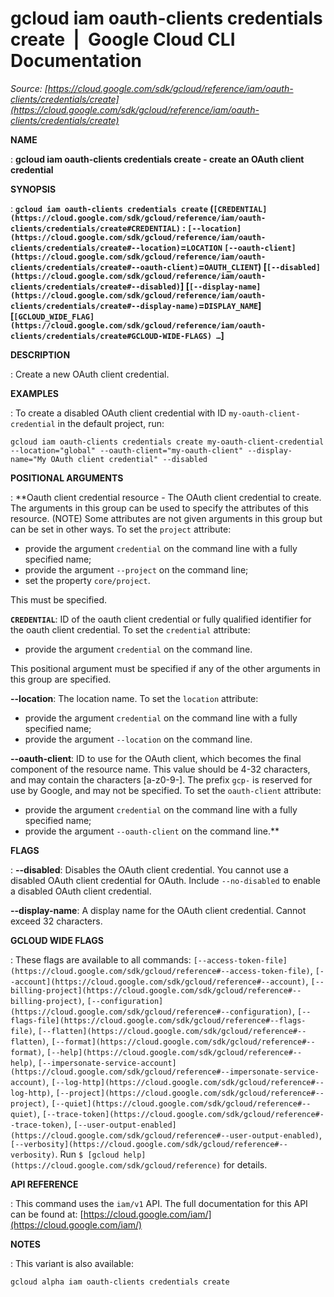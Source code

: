 # gcloud iam oauth-clients credentials create  |  Google Cloud CLI Documentation

*Source: [https://cloud.google.com/sdk/gcloud/reference/iam/oauth-clients/credentials/create](https://cloud.google.com/sdk/gcloud/reference/iam/oauth-clients/credentials/create)*

**NAME**

: **gcloud iam oauth-clients credentials create - create an OAuth client credential**

**SYNOPSIS**

: **`gcloud iam oauth-clients credentials create` (`[CREDENTIAL](https://cloud.google.com/sdk/gcloud/reference/iam/oauth-clients/credentials/create#CREDENTIAL)` : `[--location](https://cloud.google.com/sdk/gcloud/reference/iam/oauth-clients/credentials/create#--location)`=`LOCATION` `[--oauth-client](https://cloud.google.com/sdk/gcloud/reference/iam/oauth-clients/credentials/create#--oauth-client)`=`OAUTH_CLIENT`) [`[--disabled](https://cloud.google.com/sdk/gcloud/reference/iam/oauth-clients/credentials/create#--disabled)`] [`[--display-name](https://cloud.google.com/sdk/gcloud/reference/iam/oauth-clients/credentials/create#--display-name)`=`DISPLAY_NAME`] [`[GCLOUD_WIDE_FLAG](https://cloud.google.com/sdk/gcloud/reference/iam/oauth-clients/credentials/create#GCLOUD-WIDE-FLAGS) …`]**

**DESCRIPTION**

: Create a new OAuth client credential.

**EXAMPLES**

: To create a disabled OAuth client credential with ID
``my-oauth-client-credential`` in the default
project, run:

```
gcloud iam oauth-clients credentials create my-oauth-client-credential --location="global" --oauth-client="my-oauth-client" --display-name="My OAuth client credential" --disabled
```

**POSITIONAL ARGUMENTS**

: **Oauth client credential resource - The OAuth client credential to create. The
arguments in this group can be used to specify the attributes of this resource.
(NOTE) Some attributes are not given arguments in this group but can be set in
other ways.
To set the `project` attribute:

- provide the argument `credential` on the command line with a fully
specified name;
- provide the argument `--project` on the command line;
- set the property `core/project`.

This must be specified.

**`CREDENTIAL`**:
ID of the oauth client credential or fully qualified identifier for the oauth
client credential.
To set the `credential` attribute:

- provide the argument `credential` on the command line.

This positional argument must be specified if any of the other arguments in this
group are specified.

**--location**:
The location name.
To set the `location` attribute:

- provide the argument `credential` on the command line with a fully
specified name;
- provide the argument `--location` on the command line.

**--oauth-client**:
ID to use for the OAuth client, which becomes the final component of the
resource name. This value should be 4-32 characters, and may contain the
characters [a-z0-9-]. The prefix `gcp-` is reserved for use by
Google, and may not be specified.
To set the `oauth-client` attribute:

- provide the argument `credential` on the command line with a fully
specified name;
- provide the argument `--oauth-client` on the command line.**

**FLAGS**

: **--disabled**:
Disables the OAuth client credential. You cannot use a disabled OAuth client
credential for OAuth. Include `--no-disabled` to enable a disabled
OAuth client credential.

**--display-name**:
A display name for the OAuth client credential. Cannot exceed 32 characters.

**GCLOUD WIDE FLAGS**

: These flags are available to all commands: `[--access-token-file](https://cloud.google.com/sdk/gcloud/reference#--access-token-file)`,
`[--account](https://cloud.google.com/sdk/gcloud/reference#--account)`, `[--billing-project](https://cloud.google.com/sdk/gcloud/reference#--billing-project)`,
`[--configuration](https://cloud.google.com/sdk/gcloud/reference#--configuration)`,
`[--flags-file](https://cloud.google.com/sdk/gcloud/reference#--flags-file)`,
`[--flatten](https://cloud.google.com/sdk/gcloud/reference#--flatten)`, `[--format](https://cloud.google.com/sdk/gcloud/reference#--format)`, `[--help](https://cloud.google.com/sdk/gcloud/reference#--help)`, `[--impersonate-service-account](https://cloud.google.com/sdk/gcloud/reference#--impersonate-service-account)`,
`[--log-http](https://cloud.google.com/sdk/gcloud/reference#--log-http)`,
`[--project](https://cloud.google.com/sdk/gcloud/reference#--project)`, `[--quiet](https://cloud.google.com/sdk/gcloud/reference#--quiet)`, `[--trace-token](https://cloud.google.com/sdk/gcloud/reference#--trace-token)`, `[--user-output-enabled](https://cloud.google.com/sdk/gcloud/reference#--user-output-enabled)`,
`[--verbosity](https://cloud.google.com/sdk/gcloud/reference#--verbosity)`.
Run `$ [gcloud help](https://cloud.google.com/sdk/gcloud/reference)` for details.

**API REFERENCE**

: This command uses the `iam/v1` API. The full documentation for this
API can be found at: [https://cloud.google.com/iam/](https://cloud.google.com/iam/)

**NOTES**

: This variant is also available:

```
gcloud alpha iam oauth-clients credentials create
```
